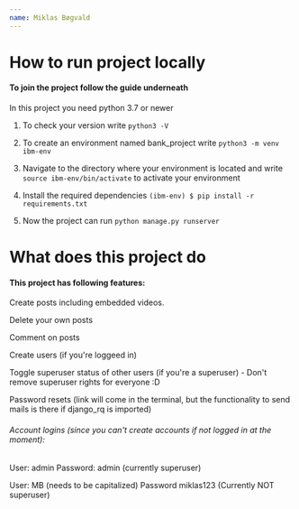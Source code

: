 ```yaml
---
name: Miklas Bøgvald
---
```


# How to run project locally

#### To join the project follow the guide underneath

In this project you need python 3.7 or newer

1. To check your version write `python3 -V`

2. To create an environment named bank_project write `python3 -m venv ibm-env`

3. Navigate to the directory where your environment is located and write `source ibm-env/bin/activate` to activate your environment

4. Install the required dependencies `(ibm-env) $ pip install -r requirements.txt`

5. Now the project can run `python manage.py runserver`

# What does this project do

#### This project has following features:

Create posts including embedded videos.

Delete your own posts

Comment on posts

Create users (if you're loggeed in)

Toggle superuser status of other users (if you're a superuser) - Don't remove superuser rights for everyone :D

Password resets (link will come in the terminal, but the functionality to send mails is there if django_rq is imported)

###### Account logins (since you can't create accounts if not logged in at the moment):

User: admin
Password: admin
(currently superuser)

User: MB (needs to be capitalized)
Password miklas123
(Currently NOT superuser)
